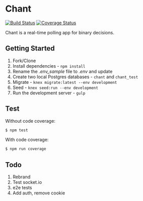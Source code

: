 # Chant

[![Build Status](https://travis-ci.org/mjhea0/straw-poll.svg?branch=master)](https://travis-ci.org/mjhea0/straw-poll)
[![Coverage Status](https://coveralls.io/repos/github/mjhea0/straw-poll/badge.svg?branch=master)](https://coveralls.io/github/mjhea0/straw-poll?branch=master)

Chant is a real-time polling app for binary decisions.

## Getting Started

1. Fork/Clone
1. Install dependencies - `npm install`
1. Rename the *.env_sample* file to *.env* and update
1. Create two local Postgres databases - `chant` and `chant_test`
1. Migrate - `knex migrate:latest --env development`
1. Seed - `knex seed:run --env development`
1. Run the development server - `gulp`

## Test

Without code coverage:

```sh
$ npm test
```

With code coverage:

```sh
$ npm run coverage
```

## Todo

1. Rebrand
1. Test socket.io
1. e2e tests
1. Add auth, remove cookie
